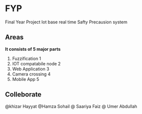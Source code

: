 # FYP
Final Year Project
Iot base real time Safty Precausion system

## Areas
**It consists of 5 major parts**
1. Fuzzification 1 
1. IOT compatabile node 2
1. Web Application 3
1. Camera crossing 4
1. Mobile App 5


## Colleborate 
 @khizar Hayyat
 @Hamza Sohail
 @ Saariya Faiz
 @ Umer Abdullah
 
 
